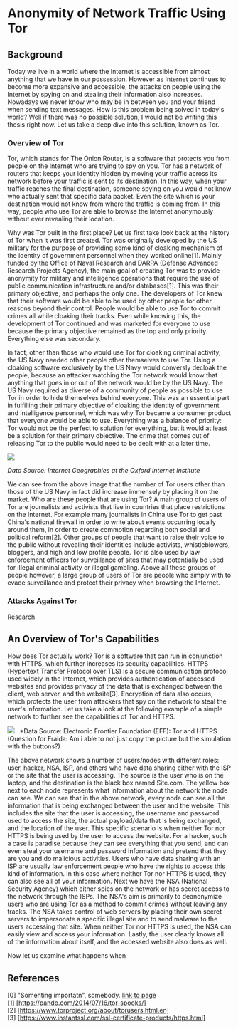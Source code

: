# Anonymity of Network Traffic Using Tor

## Background
Today we live in a world where the Internet is accessible from almost anything that we have in our possession. However as Internet continues to become more expansive and accessible, the attacks on people using the Internet by spying on and stealing their information also increases. Nowadays we never know who may be in between you and your friend when sending text messages. How is this problem being solved in today's world? Well if there was no possible solution, I would not be writing this thesis right now. Let us take a deep dive into this solution, known as Tor.

### Overview of Tor
Tor, which stands for The Onion Router, is a software that protects you from people on the Internet who are trying to spy on you. Tor has a network of routers that keeps your identity hidden by moving your traffic across its network before your traffic is sent to its destination. In this way, when your traffic reaches the final destination, someone spying on you would not know who actually sent that specific data packet. Even the site which is your destination would not know from where the traffic is coming from. In this way, people who use Tor are able to browse the Internet anonymously without ever revealing their location.

Why was Tor built in the first place? Let us first take look back at the history of Tor when it was first created. Tor was originally developed by the US military for the purpose of providing some kind of cloaking mechanism of the identity of government personnel when they worked online[1]. Mainly funded by the Office of Naval Research and DARPA (Defense Advanced Research Projects Agency), the main goal of creating Tor was to provide anonymity for military and intelligence operations that require the use of public communication infrastructure and/or databases[1]. This was their primary objective, and perhaps the only one. The developers of Tor knew that their software would be able to be used by other people for other reasons beyond their control. People would be able to use Tor to commit crimes all while cloaking their tracks. Even while knowing this, the development of Tor continued and was marketed for everyone to use because the primary objective remained as the top and only priority. Everything else was secondary.

In fact, other than those who would use Tor for cloaking criminal activity, the US Navy needed other people other themselves to use Tor. Using a cloaking software exclusively by the US Navy would conversly decloak the people, because an attacker watching the Tor network would know that anything that goes in or out of the network would be by the US Navy. The US Navy required as diverse of a community of people as possible to use Tor in order to hide themselves behind everyone. This was an essential part in fulfilling their primary objective of cloaking the identity of government and intelligence personnel, which was why Tor became a consumer product that everyone would be able to use. Everything was a balance of priority: Tor would not be the perfect to solution for everything, but it would at least be a solution for their primary objective. The crime that comes out of releasing Tor to the public would need to be dealt with at a later time. 

![](http://geography.oii.ox.ac.uk/wp-content/uploads/2014/06/Tor_Hexagons.png)

*Data Source: Internet Geographies at the Oxford Internet Institute*

We can see from the above image that the number of Tor users other than those of the US Navy in fact did increase immensely by placing it on the market. Who are these people that are using Tor? A main group of users of Tor are journalists and activists that live in countries that place restrictions on the Internet. For example many journalists in China use Tor to get past China's national firewall in order to write about events occurring locally around them, in order to create commotion regarding both social and political reform[2]. Other groups of people that want to raise their voice to the public without revealing their identities include activists, whistleblowers, bloggers, and high and low profile people. Tor is also used by law enforcement officers for surveillance of sites that may potentially be used for illegal criminal activity or illegal gambling. Above all these groups of people however, a large group of users of Tor are people who simply with to evade surveillance and protect their privacy when browsing the Internet.

### Attacks Against Tor
Research


## An Overview of Tor's Capabilities
How does Tor actually work? Tor is a software that can run in conjunction with HTTPS, which further increases its security capabilities. HTTPS (Hypertext Transfer Protocol over TLS) is a secure communication protocol used widely in the Internet, which provides authentication of accessed websites and provides privacy of the data that is exchanged between the client, web server, and the website[3]. Encryption of data also occurs, which protects the user from attackers that spy on the network to steal the user's information. Let us take a look at the following example of a simple network to further see the capabilities of Tor and HTTPS.

![](https://climateviewer.files.wordpress.com/2013/10/tor-https-01.png?w=940)  
*Data Source: Electronic Frontier Foundation (EFF): Tor and HTTPS  
(Question for Fraida: Am i able to not just copy the picture but the simulation with the buttons?)

The above network shows a number of users/nodes with different roles: user, hacker, NSA, ISP, and others who have data sharing either with the ISP or the site that the user is accessing. The source is the user who is on the laptop, and the destination is the black box named Site.com. The yellow box next to each node represents what information about the network the node can see. We can see that in the above network, every node can see all the information that is being exchanged between the user and the website. This includes the site that the user is accessing, the username and password used to access the site, the actual payload/data that is being exchanged, and the location of the user. This specific scenario is when neither Tor nor HTTPS is being used by the user to access the website. For a hacker, such a case is paradise because they can see everything that you send, and can even steal your username and password information and pretend that they are you and do malicious activities. Users who have data sharing with an ISP are usually law enforcement people who have the rights to access this kind of information. In this case where neither Tor nor HTTPS is used, they can also see all of your information. Next we have the NSA (National Security Agency) which either spies on the network or has secret access to the network through the ISPs. The NSA's aim is primarily to deanonymize users who are using Tor as a method to commit crimes without leaving any tracks. The NSA takes control of web servers by placing their own secret servers to impersonate a specific illegal site and to send malware to the users accessing that site. When neither Tor nor HTTPS is used, the NSA can easily view and access your information. Lastly, the user clearly knows all of the information about itself, and the accessed website also does as well. 

Now let us examine what happens when 

## References

[0] "Somehting importatn", somebody. [link to page](http://somepage.txt)  
  [1] [https://pando.com/2014/07/16/tor-spooks/]  
  [2] [https://www.torproject.org/about/torusers.html.en]  
  [3] [https://www.instantssl.com/ssl-certificate-products/https.html]  
  
